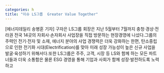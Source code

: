 ```yaml
---
categories: h
title: "이슈 LS그룹  Greater Value Together"
---
```

[에너지데일리 송병훈 기자] 구자은 LS그룹 회장은 지난 5월부터 7월까지 충청·경상·전라권 전국 14곳의 자회사·손자회사 사업장을 직접 방문하는 현장경영에 나섰다.그룹의 주력인 전기·전자 및 소재, 에너지 분야의 사업 경쟁력은 더욱 강화하는 한편, 탄소중립으로 인한 전기화 시대(Electrification)를 맞아 미래 성장 가능성이 높은 신규 사업을 발굴·육성하기 위해서다.또한 LS그룹은 주주, 고객, 시장 등 LS와 함께 하는 모든 파트너들과 더욱 소통함은 물론 ESG 경영을 통해 기업과 사회가 함께 성장·발전하도록 노력하고